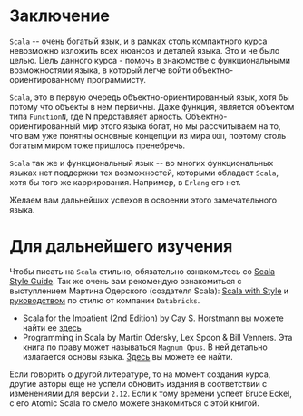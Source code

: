 Заключение
==========
`Scala` -- очень богатый язык, и в рамках столь компактного курса
невозможно изложить всех нюансов и деталей языка. Это и не было целью.
Цель данного курса - помочь в знакомстве с функциональными возможностями
языка, в который легче войти объектно-ориентированному программисту.

`Scala`, это в первую очередь объектно-ориентированный язык, хотя бы
потому что объекты в нем первичны. Даже функция, является объектом типа
`FunctionN`, где N представляет арность. Объектно-ориентированный мир
этого языка богат, но мы рассчитываем на то, что вам уже понятны основные
концепции из мира `ООП`, поэтому столь богатым миром тоже пришлось
пренебречь.

`Scala` так же и функциональный язык -- во многих функциональных языках
нет поддержки тех возможностей, которыми обладает `Scala`, хотя бы того
же каррирования. Например, в `Erlang` его нет.

Желаем вам дальнейших успехов в освоении этого замечательного языка.


Для дальнейшего изучения
========================
Чтобы писать на `Scala` стильно, обязательно ознакомьтесь со
[Scala Style Guide][1]. Так же очень вам рекомендую ознакомиться с
выступлением Мартина Одерского (создателя Scala): [Scala with Style][2] и
[руководством][3] по стилю от компании `Databricks`.

  - Scala for the Impatient (2nd Edition) by Cay S. Horstmann вы можете
  найти ее [здесь][4]
  - Programming in Scala by Martin Odersky, Lex Spoon & Bill Venners.
  Эта книга по праву может называться `Magnum Opus`. В ней детально
  излагается основы языка. [Здесь][5] вы можете ее найти.

Если говорить о другой литературе, то на момент создания курса, другие
авторы еще не успели обновить издания в соответствии с изменениями для
версии `2.12`. Если к тому времени успеет Bruce Eckel, с его Atomic
Scala то смело можете знакомиться с этой книгой.


[1]: http://docs.scala-lang.org/style/
[2]: https://www.youtube.com/watch?v=kkTFx3-duc8
[3]: https://github.com/databricks/scala-style-guide
[4]: https://www.amazon.com/Scala-Impatient-2nd-Cay-Horstmann/dp/0134540565/
[5]: https://www.amazon.com/Programming-Scala-Updated-2-12/dp/0981531687

